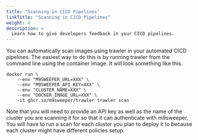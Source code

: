 ```yaml
---
title: "Scanning in CICD Pipelines"
linkTitle: "Scanning in CICD Pipelines"
weight: 4
description: >
  Learn how to give developers feedback in your CICD pipelines.
---
```


You can automatically scan images using trawler in your automated CICD pipelines. The easiest way to do this is by
running trawler from the command line using the container image. It will look something like this.

    docker run \
        --env "M9SWEEPER_URL=XXX" \
        --env "M9SWEEPER_API_KEY=XXX" \
        --env "CLUSTER_NAME=XXX" \
        --env "DOCKER_IMAGE_URL=XXX" \
        -it ghcr.io/m9sweeper/trawler trawler scan

Note that you will need to provide an API key as well as the name of the cluster you are scanning it for
so that it can authenticate with m9sweeper. You will have to run a scan for each cluster you plan to deploy it to because
each cluster might have different policies setup.
